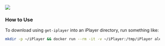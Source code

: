 [![](https://images.microbadger.com/badges/image/alexhaydock/get-iplayer.svg)](https://hub.docker.com/r/alexhaydock/get-iplayer "Get your own image badge on microbadger.com")

### How to Use
To download using `get-iplayer` into an iPlayer directory, run something like:
```sh
mkdir -p ~/iPlayer && docker run --rm -it -v ~/iPlayer:/tmp/iPlayer alexhaydock/get-iplayer {URLHERE}
```
